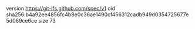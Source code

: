 version https://git-lfs.github.com/spec/v1
oid sha256:b4a92ee4856fc4b8e0c36ae1490cf456312cadb949d0354725677e5d069ce6ce
size 73
